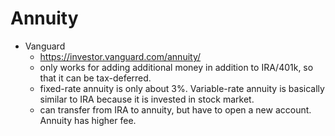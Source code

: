 # Annuity
* Vanguard
  * https://investor.vanguard.com/annuity/
  * only works for adding additional money in addition to IRA/401k, so that it can be tax-deferred.
  * fixed-rate annuity is only about 3%. Variable-rate annuity is basically similar to IRA because it is invested in stock market.
  * can transfer from IRA to annuity, but have to open a new account. Annuity has higher fee. 
